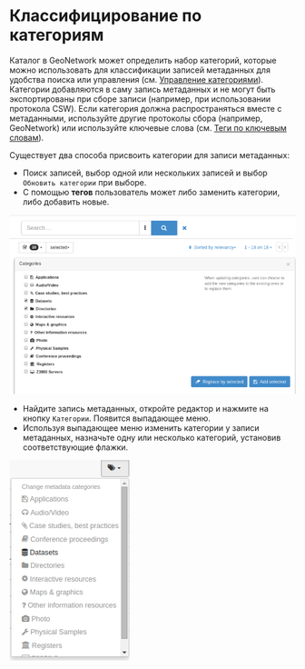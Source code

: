 # Классифицирование по категориям

Каталог в GeoNetwork может определить набор категорий, которые можно использовать для классификации записей метаданных для удобства поиска или управления (см. [Управление категориями](../../administrator-guide/managing-classification-systems/managing-categories.md)). Категории добавляются в саму запись метаданных и не могут быть экспортированы при сборе записи (например, при использовании протокола CSW). Если категория должна распространяться вместе с метаданными, используйте другие протоколы сбора (например, GeoNetwork) или используйте ключевые слова (см. [Теги по ключевым словам](tagging-with-keywords.md)).

Существует два способа присвоить категории для записи метаданных:

- Поиск записей, выбор одной или нескольких записей и выбор `Обновить категории` при выборе.
- С помощью **тегов** пользователь может либо заменить категории, либо добавить новые.

![](img/tag-selection-category.png)

- Найдите запись метаданных, откройте редактор и нажмите на кнопку `Категории`. Появится выпадающее меню.
- Используя выпадающее меню изменить категории у записи метаданных, назначьте одну или несколько категорий, установив соответствующие флажки.

![](img/tag-category.png)